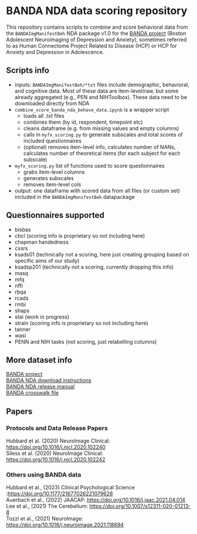 # BANDA NDA data scoring repository
This repository contains scripts to combine and score behavioral data from the `BANDAImgManifestBeh` NDA package v1.0 for the [BANDA project](https://nda.nih.gov/edit_collection.html?id=3037) (Boston Adolescent Neuroimaging of Depression and Anxiety), sometimes referred to as Human Connectome Project Related to Disease (HCP) or HCP for Anxiety and Depression in Adolescence.

## Scripts info
- inputs: `BANDAImgManifestBeh/*txt` files include demographic, behavioral, and cognitive data. Most of these data are item-level/raw, but some already aggregated (e.g., PEN and NIHToolbox). These data need to be downloaded directly from NDA
- `combine_score_banda_nda_behave_data.ipynb` is a wrapper script
  - loads all .txt files
  - combines them (by id, respondent, timepoint etc)
  - cleans dataframe (e.g. from missing values and empty columns)      
  - calls in `myfx_scoring.py` to generate subscales and total scores of included questionnaires
  - (optional) removes item-level info, calculates number of NANs, calculates number of theoretical items (for each subject for each subscale) 
- `myfx_scoring.py` list of functions used to score questionnaires
  - grabs item-level columns
  - generates subscales
  - removes item-level cols
- output: one dataframe with scored data from all files (or custom set) included in the `BANDAImgManifestBeh` datapackage

## Questionnaires supported 
- bisbas
- cbcl (scoring info is proprietary so not including here)
- chapman handedness
- cssrs
- ksads01 (technically not a scoring, here just creating grouping based on specific aims of our study)
- ksadsp201 (technically not a scoring, currently dropping this info)
- masq
- mfq
- nffi
- rbqa
- rcads
- rmbi
- shaps
- stai (work in progress)
- strain (scoring info is proprietary so not including here)
- tanner
- wasi
- PENN and NIH tasks (not scoring, just relabelling columns)

## More dataset info
[BANDA project](https://nda.nih.gov/edit_collection.html?id=3037)\
[BANDA NDA download instructions]( https://www.humanconnectome.org/study/connectomes-related-anxiety-depression/data-releases
)\
[BANDA NDA release manual](https://www.humanconnectome.org/storage/app/media/documentation/BANDA1.0/BANDA_Release_1.0_Manual.pdf)\
[BANDA crosswalk file](https://www.humanconnectome.org/storage/app/media/documentation/BANDA1.0/BANDA1.0_Crosswalk.csv)

## Papers 
### Protocols and Data Release Papers
Hubbard et al. (2020) NeuroImage Clinical: https://doi.org/10.1016/j.nicl.2020.102240 \
Siless et al. (2020) NeuroImage Clinical: https://doi.org/10.1016/j.nicl.2020.102242 

### Others using BANDA data
Hubbard et al., (2023) Clinical Psychological Science :https://doi.org/10.1177/21677026221079628 \
Auerbach et al., (2022) JAACAP: https://doi.org/10.1016/j.jaac.2021.04.014 \
Lee et al., (2021) The Cerebellum: https://doi.org/10.1007/s12311-020-01213-8 \
Tozzi et al., (2021) NeuroImage: https://doi.org/10.1016/j.neuroimage.2021.118694
